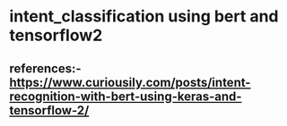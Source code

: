 # intent_classification using bert and tensorflow2
## references:- https://www.curiousily.com/posts/intent-recognition-with-bert-using-keras-and-tensorflow-2/
